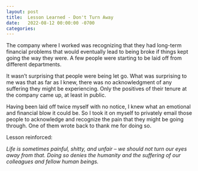 ```yaml
---
layout: post
title:  Lesson Learned - Don't Turn Away
date:   2022-08-12 00:00:00 -0700
categories: 
---
```

The company where I worked was recognizing that they had long-term financial problems that would eventually lead to being broke if things kept going the way they were. A few people were starting to be laid off from different departments.

It wasn’t surprising that people were being let go. What was surprising to me was that as far as I knew, there was no acknowledgment of any suffering they might be experiencing. Only the positives of their tenure at the company came up, at least in public.

Having been laid off twice myself with no notice, I knew what an emotional and financial blow it could be. So I took it on myself to privately email those people to acknowledge and recognize the pain that they might be going through. One of them wrote back to thank me for doing so.

Lesson reinforced:

*Life is sometimes painful, shitty, and unfair &ndash; we should not turn our eyes away from that. Doing so denies the humanity and the suffering of  our colleagues and fellow human beings.*
